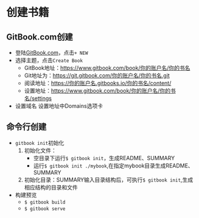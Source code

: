 # 创建书籍


## GitBook.com创建

* 登陆[GitBook.com](GitBook)，点击`+ NEW`
* 选择主题，点击`Create Book`
	* GitBook地址：https://www.gitbook.com/book/你的账户名/你的书名
	* Git地址为：https://git.gitbook.com/你的账户名/你的书名.git
	* 阅读地址：https://你的账户名.gitbooks.io/你的书名/content/
	* 设置地址：https://www.gitbook.com/book/你的账户名/你的书名/settings
* 设置域名 设置地址中Domains选项卡


## 命令行创建

* `gitbook init`初始化
	1.	初始化文件：
		*	空目录下运行`$ gitbook init`，生成README、SUMMARY
		*	运行`$ gitbook init ./mybook`,在指定mybook目录生成README、SUMMARY
	2.	初始化目录：SUMMARY输入目录结构后，可执行`$ gitbook init`,生成相应结构的目录和文件
* 构建预览
	* `$ gitbook build`
	* `$ gitbook serve`


[GitBook]: https://www.gitbook.com/
